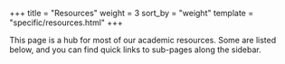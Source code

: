 +++
title = "Resources"
weight = 3
sort_by = "weight"
template = "specific/resources.html"
+++

This page is a hub for most of our academic resources. Some are listed below, and you can find quick links to sub-pages along the sidebar.